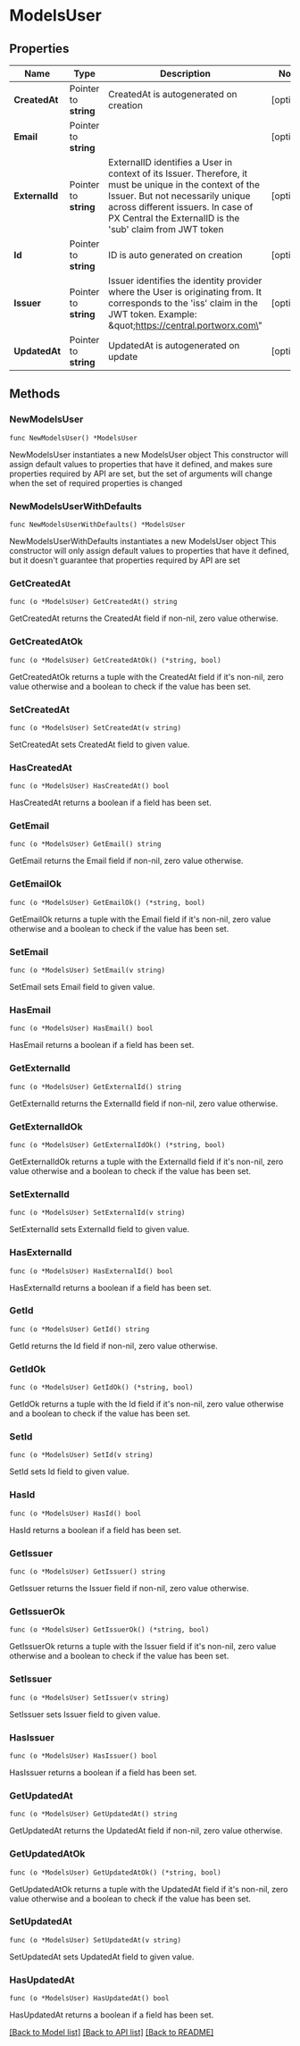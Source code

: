 # ModelsUser

## Properties

Name | Type | Description | Notes
------------ | ------------- | ------------- | -------------
**CreatedAt** | Pointer to **string** | CreatedAt is autogenerated on creation | [optional] 
**Email** | Pointer to **string** |  | [optional] 
**ExternalId** | Pointer to **string** | ExternalID identifies a User in context of its Issuer. Therefore, it must be unique in the context of the Issuer. But not necessarily unique across different issuers. In case of PX Central the ExternalID is the &#39;sub&#39; claim from JWT token | [optional] 
**Id** | Pointer to **string** | ID is auto generated on creation | [optional] 
**Issuer** | Pointer to **string** | Issuer identifies the identity provider where the User is originating from. It corresponds to the &#39;iss&#39; claim in the JWT token. Example: \&quot;https://central.portworx.com\&quot; | [optional] 
**UpdatedAt** | Pointer to **string** | UpdatedAt is autogenerated on update | [optional] 

## Methods

### NewModelsUser

`func NewModelsUser() *ModelsUser`

NewModelsUser instantiates a new ModelsUser object
This constructor will assign default values to properties that have it defined,
and makes sure properties required by API are set, but the set of arguments
will change when the set of required properties is changed

### NewModelsUserWithDefaults

`func NewModelsUserWithDefaults() *ModelsUser`

NewModelsUserWithDefaults instantiates a new ModelsUser object
This constructor will only assign default values to properties that have it defined,
but it doesn't guarantee that properties required by API are set

### GetCreatedAt

`func (o *ModelsUser) GetCreatedAt() string`

GetCreatedAt returns the CreatedAt field if non-nil, zero value otherwise.

### GetCreatedAtOk

`func (o *ModelsUser) GetCreatedAtOk() (*string, bool)`

GetCreatedAtOk returns a tuple with the CreatedAt field if it's non-nil, zero value otherwise
and a boolean to check if the value has been set.

### SetCreatedAt

`func (o *ModelsUser) SetCreatedAt(v string)`

SetCreatedAt sets CreatedAt field to given value.

### HasCreatedAt

`func (o *ModelsUser) HasCreatedAt() bool`

HasCreatedAt returns a boolean if a field has been set.

### GetEmail

`func (o *ModelsUser) GetEmail() string`

GetEmail returns the Email field if non-nil, zero value otherwise.

### GetEmailOk

`func (o *ModelsUser) GetEmailOk() (*string, bool)`

GetEmailOk returns a tuple with the Email field if it's non-nil, zero value otherwise
and a boolean to check if the value has been set.

### SetEmail

`func (o *ModelsUser) SetEmail(v string)`

SetEmail sets Email field to given value.

### HasEmail

`func (o *ModelsUser) HasEmail() bool`

HasEmail returns a boolean if a field has been set.

### GetExternalId

`func (o *ModelsUser) GetExternalId() string`

GetExternalId returns the ExternalId field if non-nil, zero value otherwise.

### GetExternalIdOk

`func (o *ModelsUser) GetExternalIdOk() (*string, bool)`

GetExternalIdOk returns a tuple with the ExternalId field if it's non-nil, zero value otherwise
and a boolean to check if the value has been set.

### SetExternalId

`func (o *ModelsUser) SetExternalId(v string)`

SetExternalId sets ExternalId field to given value.

### HasExternalId

`func (o *ModelsUser) HasExternalId() bool`

HasExternalId returns a boolean if a field has been set.

### GetId

`func (o *ModelsUser) GetId() string`

GetId returns the Id field if non-nil, zero value otherwise.

### GetIdOk

`func (o *ModelsUser) GetIdOk() (*string, bool)`

GetIdOk returns a tuple with the Id field if it's non-nil, zero value otherwise
and a boolean to check if the value has been set.

### SetId

`func (o *ModelsUser) SetId(v string)`

SetId sets Id field to given value.

### HasId

`func (o *ModelsUser) HasId() bool`

HasId returns a boolean if a field has been set.

### GetIssuer

`func (o *ModelsUser) GetIssuer() string`

GetIssuer returns the Issuer field if non-nil, zero value otherwise.

### GetIssuerOk

`func (o *ModelsUser) GetIssuerOk() (*string, bool)`

GetIssuerOk returns a tuple with the Issuer field if it's non-nil, zero value otherwise
and a boolean to check if the value has been set.

### SetIssuer

`func (o *ModelsUser) SetIssuer(v string)`

SetIssuer sets Issuer field to given value.

### HasIssuer

`func (o *ModelsUser) HasIssuer() bool`

HasIssuer returns a boolean if a field has been set.

### GetUpdatedAt

`func (o *ModelsUser) GetUpdatedAt() string`

GetUpdatedAt returns the UpdatedAt field if non-nil, zero value otherwise.

### GetUpdatedAtOk

`func (o *ModelsUser) GetUpdatedAtOk() (*string, bool)`

GetUpdatedAtOk returns a tuple with the UpdatedAt field if it's non-nil, zero value otherwise
and a boolean to check if the value has been set.

### SetUpdatedAt

`func (o *ModelsUser) SetUpdatedAt(v string)`

SetUpdatedAt sets UpdatedAt field to given value.

### HasUpdatedAt

`func (o *ModelsUser) HasUpdatedAt() bool`

HasUpdatedAt returns a boolean if a field has been set.


[[Back to Model list]](../README.md#documentation-for-models) [[Back to API list]](../README.md#documentation-for-api-endpoints) [[Back to README]](../README.md)


